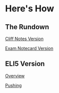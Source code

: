 # Here's How
## The Rundown
[Cliff Notes Version](https://rogerdudler.github.io/git-guide/)

[Exam Notecard Version](https://rogerdudler.github.io/git-guide/files/git_cheat_sheet.pdf)

## ELI5 Version
[Overview](https://readwrite.com/2013/09/30/understanding-github-a-journey-for-beginners-part-1/)

[Pushing](https://readwrite.com/2013/10/02/github-for-beginners-part-2/)
